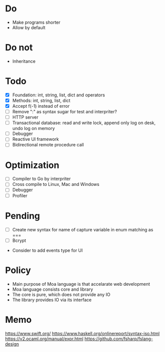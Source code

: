 # Do
- Make programs shorter
- Allow by default

# Do not
- Inheritance

# Todo
- [x] Foundation: int, string, list, dict and operators
- [x] Methods: int, string, list, dict
- [x] Accept f(-1) instead of error
- [ ] Remove ":" as syntax sugar for test and interpriter?
- [ ] HTTP server
- [ ] Transactional database: read and write lock, append only log on desk, undo log on memory
- [ ] Debugger
- [ ] Reactive UI framework
- [ ] Bidirectional remote procedure call

# Optimization
- [ ] Compiler to Go by interpriter
- [ ] Cross compile to Linux, Mac and Windows
- [ ] Debugger
- [ ] Profiler

# Pending
- [ ] Create new syntax for name of capture variable in enum matching as ===
- [ ] Bcrypt
- Consider to add events type for UI

# Policy
- Main purpose of Moa language is that accelarate web development
- Moa language consists core and library
- The core is pure, which does not provide any IO
- The library provides IO via its interface

# Memo
https://www.swift.org/
https://www.haskell.org/onlinereport/syntax-iso.html
https://v2.ocaml.org/manual/expr.html
https://github.com/fsharp/fslang-design
